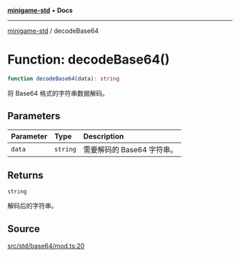 [**minigame-std**](../README.md) • **Docs**

***

[minigame-std](../README.md) / decodeBase64

# Function: decodeBase64()

```ts
function decodeBase64(data): string
```

将 Base64 格式的字符串数据解码。

## Parameters

| Parameter | Type | Description |
| :------ | :------ | :------ |
| `data` | `string` | 需要解码的 Base64 字符串。 |

## Returns

`string`

解码后的字符串。

## Source

[src/std/base64/mod.ts:20](https://github.com/JiangJie/minigame-std/blob/1bf3ee8cf3321353e47e032c8721e63dd3e21497/src/std/base64/mod.ts#L20)
